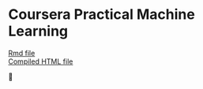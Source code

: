 Coursera Practical Machine Learning 
===

[Rmd file][4]  
[Compiled HTML file][5]


🖖



[1]: http://mikexl.github.io/machine-learning/coursera-pml.html
[2]: http://groupware.les.inf.puc-rio.br/har
[3]: https://class.coursera.org/predmachlearn-031/human_grading/view/courses/975200/assessments/4/submissions/36
[4]: https://github.com/MikeXL/CourseraPML/man/writeup.rmd
[5]: http://mikexl.github.io/CourseraPML/html "HTML Analysis file"


